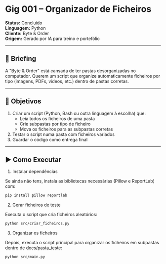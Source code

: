 # Gig 001 – Organizador de Ficheiros

**Status:** Concluido  
**Linguagem:** Python  
**Cliente:** Byte & Order  
**Origem:** Gerado por IA para treino e portefólio  

---

## 📜 Briefing
A "Byte & Order" está cansada de ter pastas desorganizadas no computador. Querem um script que organize automaticamente ficheiros por tipo (imagens, PDFs, vídeos, etc.) dentro de pastas corretas.

---

## 🎯 Objetivos
1. Criar um script (Python, Bash ou outra linguagem à escolha) que:
   - Leia todos os ficheiros de uma pasta
   - Crie subpastas por tipo de ficheiro
   - Mova os ficheiros para as subpastas corretas
2. Testar o script numa pasta com ficheiros variados
3. Guardar o código como entrega final

---

## ▶ Como Executar
1. Instalar dependências

Se ainda não tens, instala as bibliotecas necessárias (Pillow e ReportLab) com:
``` bash
pip install pillow reportlab
```

2. Gerar ficheiros de teste

Executa o script que cria ficheiros aleatórios:
``` bash
python src/criar_ficheiros.py
```
3. Organizar os ficheiros

Depois, executa o script principal para organizar os ficheiros em subpastas dentro de docs/pasta_teste:
``` bash
python src/main.py
```
